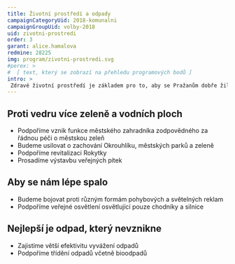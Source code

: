 ```yaml
---
title: Životní prostředí a odpady
campaignCategoryUid: 2018-komunalni
campaignGroupUid: volby-2018
uid: zivotni-prostredi
order: 3
garant: alice.hamalova
redmine: 28225
img: program/zivotni-prostredi.svg
#perex: >
#  [ text, který se zobrazí na přehledu programových bodů ]
intro: >
 Zdravé životní prostředí je základem pro to, aby se Pražanům dobře žilo. Budeme bojovat proti přehřívání města, znečisťování ovzduší a rušivým vlivům, které člověka nenechají v klidu spát. Politiku životního prostředí stavíme na přirozené motivaci, respektu a účasti veřejnosti.
---
```


## Proti vedru více zeleně a vodních ploch
- Podpoříme vznik funkce městského zahradníka zodpovědného za řádnou péči o městskou zeleň
- Budeme usilovat o zachování Okrouhlíku, městských parků a zeleně
- Podpoříme revitalizaci Rokytky
- Prosadíme výstavbu veřejných pítek

## Aby se nám lépe spalo
- Budeme bojovat proti různým formám pohybových a světelných reklam
- Podpoříme veřejné osvětlení osvětlující pouze chodníky a silnice

## Nejlepší je odpad, který nevznikne
- Zajistíme větší efektivitu vyvážení odpadů
- Podpoříme třídění odpadů včetně bioodpadů

